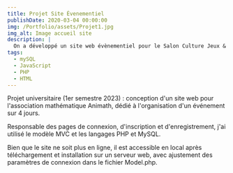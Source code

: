 ```yaml
---
title: Projet Site Évenementiel
publishDate: 2020-03-04 00:00:00
img: /Portfolio/assets/Projet1.jpg
img_alt: Image accueil site
description: |
  On a développé un site web évènementiel pour le Salon Culture Jeux & Mathématiques
tags:
  - mySQL
  - JavaScript
  - PHP
  - HTML
---
```



Projet universitaire (1er semestre 2023) : conception d'un site web pour l'association mathématique Animath, dédié à l'organisation d'un événement sur 4 jours. 

Responsable des pages de connexion, d'inscription et d'enregistrement, j'ai utilisé le modèle MVC et les langages PHP et MySQL. 

Bien que le site ne soit plus en ligne, il est accessible en local après téléchargement et installation sur un serveur web, avec ajustement des paramètres de connexion dans le fichier Model.php.